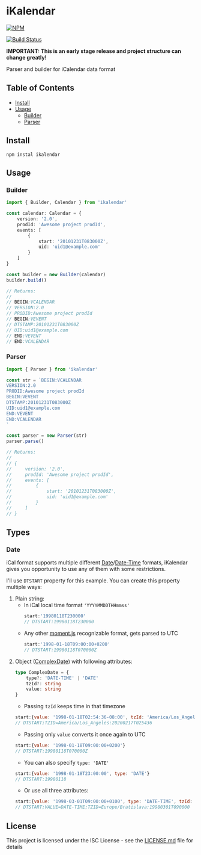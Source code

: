 # iKalendar

[![NPM](https://nodei.co/npm/ikalendar.png?compact=true)](https://nodei.co/npm/ikalendar/)

[![Build Status](https://travis-ci.org/iammatis/iKalendar.svg?branch=master)](https://travis-ci.org/iammatis/iKalendar)

**IMPORTANT: This is an early stage release and project structure can change greatly!**

Parser and builder for iCalendar data format

## Table of Contents

- [Install](#install)
- [Usage](#usage)
    - [Builder](#builder)
    - [Parser](#parser)

## Install

```
npm instal ikalendar
```

## Usage


### Builder
```typescript
import { Builder, Calendar } from 'ikalendar'

const calendar: Calendar = {
    version: '2.0',
    prodId: 'Awesome project prodId',
    events: [
        {
            start: '20101231T083000Z',
            uid: 'uid1@example.com'
        }
    ]
}

const builder = new Builder(calendar)
builder.build()

// Returns:
// 
// BEGIN:VCALENDAR
// VERSION:2.0
// PRODID:Awesome project prodId
// BEGIN:VEVENT
// DTSTAMP:20101231T083000Z
// UID:uid1@example.com
// END:VEVENT
// END:VCALENDAR
```

### Parser
```typescript
import { Parser } from 'ikalendar'

const str = `BEGIN:VCALENDAR
VERSION:2.0
PRODID:Awesome project prodId
BEGIN:VEVENT
DTSTAMP:20101231T083000Z
UID:uid1@example.com
END:VEVENT
END:VCALENDAR
`

const parser = new Parser(str)
parser.parse()

// Returns:
// 
// {
//     version: '2.0',
//     prodId: 'Awesome project prodId',
//     events: [
//         {
//             start: '20101231T083000Z',
//             uid: 'uid1@example.com'
//         }
//     ]
// }
```

## Types

### Date

iCal format supports multiple different [Date](https://tools.ietf.org/html/rfc5545#section-3.3.4)/[Date-Time](https://tools.ietf.org/html/rfc5545#section-3.3.5) formats, iKalendar gives you opportunity to use any of them with some restrictions.

I'll use `DTSTART` property for this example. You can create this property multiple ways:

1. Plain string:
    * In iCal local time format `'YYYYMMDDTHHmmss'`
        ```js
        start:'19980118T230000'
        // DTSTART:19980118T230000
        ```
    * Any other [moment.js](https://momentjs.com/docs/) recognizable format, gets parsed to UTC
        ```js
        start:'1998-01-18T09:00:00+0200'
        // DTSTART:19980118T070000Z
        ```
2. Object ([ComplexDate](https://github.com/iammatis/iKalendar/blob/master/src/types/general.ts#L45)) with following attributes: 
    ```ts
    type ComplexDate = {
        type?: 'DATE-TIME' | 'DATE'
        tzId?: string
        value: string
    }
    ```
    * Passing `tzId` keeps time in that timezone
    ```js
    start:{value: '1998-01-18T02:54:36-08:00', tzId: 'America/Los_Angeles'}
    // DTSTART;TZID=America/Los_Angeles:20200217T025436
    ```
    * Passing only `value` converts it once again to UTC
    ```js
    start:{value: '1998-01-18T09:00:00+0200'}
    // DTSTART:19980118T070000Z
    ```
    * You can also specify `type: 'DATE'`
    ```js
    start:{value: '1998-01-18T23:00:00', type: 'DATE'}
    // DTSTART:19980118
    ```
    * Or use all three attributes:
    ```js
    start:{value: '1998-03-01T09:00:00+0100', type: 'DATE-TIME', tzId: 'Europe/Bratislava'}
    // DTSTART;VALUE=DATE-TIME;TZID=Europe/Bratislava:19980301T090000
    ```

## License

This project is licensed under the ISC License - see the [LICENSE.md](LICENSE.md) file for details
